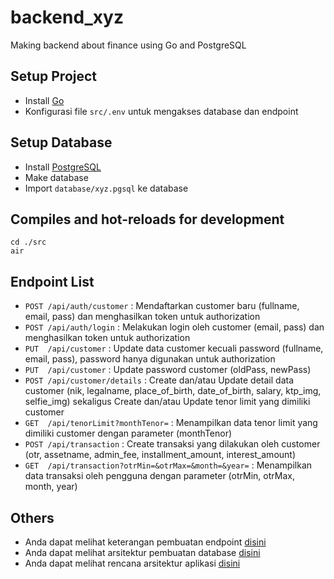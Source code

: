 # backend_xyz
Making backend about finance using Go and PostgreSQL

## Setup Project
- Install [Go](https://go.dev/doc/install)
- Konfigurasi file ```src/.env``` untuk mengakses database dan endpoint

## Setup Database
- Install [PostgreSQL](https://www.postgresql.org/download/)
- Make database
- Import ```database/xyz.pgsql``` ke database

## Compiles and hot-reloads for development
```
cd ./src
air
```

## Endpoint List
- `POST /api/auth/customer` : 
  Mendaftarkan customer baru (fullname, email, pass) dan menghasilkan token untuk authorization
- `POST /api/auth/login` : 
  Melakukan login oleh customer (email, pass) dan menghasilkan token untuk authorization
- `PUT  /api/customer` : 
  Update data customer kecuali password (fullname, email, pass), password hanya digunakan untuk authorization
- `PUT  /api/customer` : 
  Update password customer (oldPass, newPass)
- `POST /api/customer/details` : 
  Create dan/atau Update detail data customer (nik, legalname, place_of_birth, date_of_birth, salary, ktp_img, selfie_img) sekaligus Create dan/atau Update tenor limit yang dimiliki customer
- `GET  /api/tenorLimit?monthTenor=` : 
  Menampilkan data tenor limit yang dimiliki customer dengan parameter (monthTenor)
- `POST /api/transaction` : 
  Create transaksi yang dilakukan oleh customer (otr, assetname, admin_fee, installment_amount, interest_amount)
- `GET  /api/transaction?otrMin=&otrMax=&month=&year=` : 
  Menampilkan data transaksi oleh pengguna dengan parameter (otrMin, otrMax, month, year)

## Others
- Anda dapat melihat keterangan pembuatan endpoint [disini](./doc/keterangan.txt)
- Anda dapat melihat arsitektur pembuatan database [disini](./doc/relasi_xyz_db.png)
- Anda dapat melihat rencana arsitektur aplikasi [disini](./doc/architectural_diagram.png)
